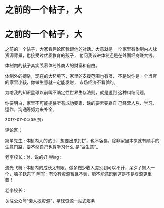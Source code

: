 # 之前的一个帖子，大

# 之前的一个帖子，大

之前的一个帖子，大家看评论区我跟他的对话。大意就是一 个家里有体制内人脉资源背景，也接受过优质教育的孩子， 他问我该进体制还是在外面经商赚大钱。

体制内的孩子其实羡慕体制外商人的财富和自由。

体制外的搏杀，现在的大环境下，家里的支援范围也有限， 不是说你是一个当官的家里小孩，你做生意就一定能发财， 市场经济不看爹的。

为啥我的知识星球以前叫不确定性世界生存法则，就是遇到 这种纠结问题，

你要明白，家里不可能提供所有成功要素，缺的要素要靠自 己经营人脉，学习，运作，沟通等努力来补全。

2017-07-04(59 赞)

评论区：

简单先生 : 体制内人的孩子，想要出来打拼，也不容易。除非家里本来就有顺手的生意门路，要不然自己也得学习什么 是“做生意”。

老李校长 : 对，说的好 Wing :

流光飞舞 : 体制内的成长太有限，做多做少收入差别到可以不计，呆久了懒人一个，脑子锈完了 阿军 : 有没有资源暂且不表，能不能意识到这是不是资源更重要！

老李校长 :

关注公众号"懒人找资源"，星球资源一站式服务